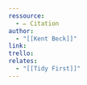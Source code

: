 ```yaml
---
ressource:
  - ✏️ Citation
author:
  - "[[Kent Beck]]"
link: 
trello: 
relates:
  - "[[Tidy First]]"
---
```

